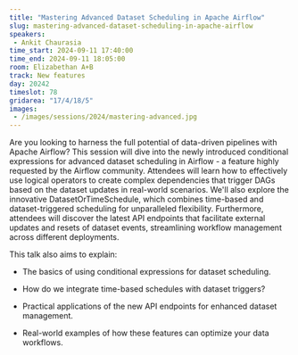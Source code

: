 ```yaml
---
title: "Mastering Advanced Dataset Scheduling in Apache Airflow"
slug: mastering-advanced-dataset-scheduling-in-apache-airflow
speakers:
 - Ankit Chaurasia
time_start: 2024-09-11 17:40:00
time_end: 2024-09-11 18:05:00
room: Elizabethan A+B
track: New features
day: 20242
timeslot: 78
gridarea: "17/4/18/5"
images: 
 - /images/sessions/2024/mastering-advanced.jpg
---
```


Are you looking to harness the full potential of data-driven pipelines with Apache Airflow? This session will dive into the newly introduced conditional expressions for advanced dataset scheduling in Airflow - a feature highly requested by the Airflow community. Attendees will learn how to effectively use logical operators to create complex dependencies that trigger DAGs based on the dataset updates in real-world scenarios. We'll also explore the innovative DatasetOrTimeSchedule, which combines time-based and dataset-triggered scheduling for unparalleled flexibility. Furthermore, attendees will discover the latest API endpoints that facilitate external updates and resets of dataset events, streamlining workflow management across different deployments.
 
 
 
 This talk also aims to explain:
 
 - The basics of using conditional expressions for dataset scheduling.
 
 - How do we integrate time-based schedules with dataset triggers?
 
 - Practical applications of the new API endpoints for enhanced dataset management.
 
 - Real-world examples of how these features can optimize your data workflows.